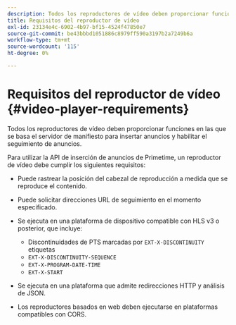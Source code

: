 ```yaml
---
description: Todos los reproductores de vídeo deben proporcionar funciones en las que se basa el servidor de manifiesto para insertar anuncios y habilitar el seguimiento de anuncios.
title: Requisitos del reproductor de vídeo
exl-id: 23134e4c-6902-4b97-bf15-4524f47850e7
source-git-commit: be43bbbd1051886c8979ff590a3197b2a7249b6a
workflow-type: tm+mt
source-wordcount: '115'
ht-degree: 0%

---
```


# Requisitos del reproductor de vídeo {#video-player-requirements}

Todos los reproductores de vídeo deben proporcionar funciones en las que se basa el servidor de manifiesto para insertar anuncios y habilitar el seguimiento de anuncios.

Para utilizar la API de inserción de anuncios de Primetime, un reproductor de vídeo debe cumplir los siguientes requisitos:

* Puede rastrear la posición del cabezal de reproducción a medida que se reproduce el contenido.
* Puede solicitar direcciones URL de seguimiento en el momento especificado.
* Se ejecuta en una plataforma de dispositivo compatible con HLS v3 o posterior, que incluye:

   * Discontinuidades de PTS marcadas por `EXT-X-DISCONTINUITY` etiquetas
   * `EXT-X-DISCONTINUITY-SEQUENCE`
   * `EXT-X-PROGRAM-DATE-TIME`
   * `EXT-X-START`

* Se ejecuta en una plataforma que admite redirecciones HTTP y análisis de JSON.
* Los reproductores basados en web deben ejecutarse en plataformas compatibles con CORS.
